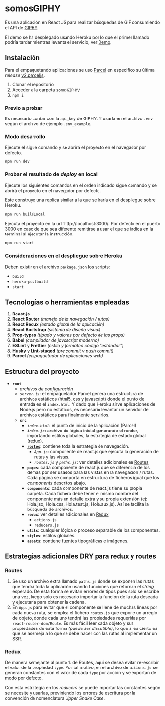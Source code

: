 # somosGIPHY

Es una aplicación en React JS para realizar búsquedas de GIF consumiendo el API de [GIPHY](https://giphy.com/). 

El demo se ha desplegado usando [Heroku](https://www.heroku.com/) por lo que el primer llamado podría tardar mientras levanta el servicio, ver [Demo](https://somosgiphy-extra.herokuapp.com/).

## Instalación

Para el empaquetando aplicaciones se uso [Parcel](https://parceljs.org/) en especifico su última _release_ [v2.parceljs](https://v2.parceljs.org/blog/beta1/).

1. Clonar el repositorio
2. Acceder a la carpeta `somosGIPHY/`
3. `npm i`

### Previo a probar

Es necesario contar con la `api_key` de GIPHY. Y usarla en el archivo `.env` según el archivo de ejemplo `.env_example`.

### Modo desarrollo

Ejecute el sigue comando y se abrirá el proyecto en el navegador por defecto.

```bash
npm run dev
```

### Probar el resultado de _deploy_ en local

Ejecute los siguientes comandos en el orden indicado sigue comando y se abrirá el proyecto en el navegador por defecto.

Este construye una replica similar a la que se haría en el despliegue sobre Heroku.

```bash
npm run buildLocal
```

Ejecuta el proyecto en la url `http://localhost:3000/. Por defecto en el puerto 3000 en caso de que sea diferente remitirse a usar el que se indica en la terminal al ejecutar la instrucción. 

```bash
npm run start
```

### Consideraciones en el despliegue sobre Heroku

Deben existir en el archivo `package.json` los scripts:

* `build`
* `heroku-postbuild`
* `start`

## Tecnologías o herramientas empleadas

 1. **React.js**
 2. **React Router** _(manejo de la navegación / rutas)_
 3. **React Redux** _(estado global de la aplicación)_
 4. **React Bootstrap** _(sistema de diseño visual)_
 5. **Prop-types** _(tipado y valores por defecto de las props)_
 6. **Babel** _(compilador de javascript moderno)_
 7. **ESLint** y **Prettier** _(estilo y formateo código "estándar")_
 8. **Husky** y **Lint-staged** _(pre commit y push commit)_
 9. **Parcel** _(empaquetador de aplicaciones web)_

## Estructura del proyecto

- **`root`**
  - _archivos de configuración_
  - _`server.js`_: el empaquetador Parcel genera una estructura de archivos estáticos (html5, css y javascript) donde el punto de entrada es el `index.html`. Y dado que Heroku sirve aplicaciones de Node.js pero no estáticos, es necesario levantar un servidor de archivos estáticos para finalmente servirlos.
  - **`src`**
    - _`index.html`_: el punto de inicio de la aplicación (Parcel)
    - _`index.js`_: archivo de lógica inicial generando el render, importando estilos globales, la estrategía de estado global (redux).
    - **[`routes`](#Routes)**: contiene toda la estrategia de navegación.
      - _`App.js`_: componente de react.js que ejecuta la generación de rutas y las vistas.
      - _`routes.js`_ y _`paths.js`_: ver detalles adicionales en [Routes](#Routes)
    - **`pages`**: cada componente de react.js que se diferencia de los demás por ser usados para las vistas en la navegación / rutas. Cada página se comporta en estructura de ficheros igual que los _components_ descritos abajo.
    - **`components`**: cada componente de react.js tiene su propia carpeta. Cada fichero debe tener el mismo nombre del componente más un detalle extra y su propia extensión (ej: Hola.jsx, Hola.css, Hola.test.js, Hola.aux.js). Así se facilita la búsqueda de archivos.
    - **`redux`**: ver detalles adicionales en [Redux](#Redux)
      - `actions.js`
      - `reducers.js`
    - **`utils`**: cualquier lógica o proceso separable de los componentes.
    - **`styles`**: estilos globales.
    - **`assets`**: contiene fuentes tipográficas e imágenes.

## Estrategias adicionales DRY para redux y routes

### Routes

1. Se uso un archivo extra llamado `paths.js` donde se exponen las rutas que tendrá toda la aplicación usando funciones que retornan el _string_ esperado. De esta forma se evitan errores de tipos pues solo se escribe una vez, luego solo es necesario importar la función de la ruta deseada y ejecutarla para obtener la cadena.
2. En `App.js` para evitar que el componente se llene de muchas líneas por cada nueva ruta, se emplea el fichero `routes.js` que expone un arreglo de objeto, donde cada uno tendrá las propiedades requeridas por `react-router-dom/Route`. Es más fácil leer cada objeto y sus propiedades de está forma _(puede ser discutible)_; lo que si es cierto es que se asemeja a lo que se debe hacer con las rutas al implementar un SSR.

### Redux

De manera semejante al punto 1. de Routes, aquí se desea evitar re-escribir el valor de la propiedad `type`. Por tal motivo, en el archivo de `actions.js` se generan constantes con el valor de cada `type` por acción y se exportan de modo por defecto.

Con esta estrategia en los _reducers_ se puede importar las constantes según se necesite y usarlas, previniendo los errores de escritura por la convención de nomenclatura _Upper Snake Case_.

